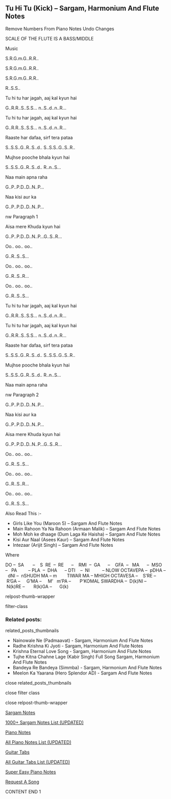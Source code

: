 
## Tu Hi Tu (Kick) – Sargam, Harmonium And Flute Notes

Remove Numbers From Piano Notes
Undo Changes

SCALE OF THE FLUTE IS A BASS/MIDDLE

Music

S.R.G.m.G..R.R..

S.R.G.m.G..R.R..

S.R.G.m.G..R.R..

R..S.S..

Tu hi tu har jagah, aaj kal kyun hai

G..R.R..S..S.S… n..S..d..n..R…

Tu hi tu har jagah, aaj kal kyun hai

G..R.R..S..S.S… n..S..d..n..R…

Raaste har dafaa, sirf tera pataa

S..S.S..G..R..S..d.. S..S.S..G..S..R..

Mujhse pooche bhala kyun hai

S..S.S..G..R..S..d.. R..n..S…

Naa main apna raha

G..P..P.D..D..N..P…

Naa kisi aur ka

G..P..P.D..D..N..P…

nw Paragraph 1

Aisa mere Khuda kyun hai

G..P..P.D..D..N..P…G..S..R…

Oo.. oo.. oo..

G..R..S..S…

Oo.. oo.. oo..

G..R..S..R…

Oo.. oo.. oo..

G..R..S..S…

Tu hi tu har jagah, aaj kal kyun hai

G..R.R..S..S.S… n..S..d..n..R…

Tu hi tu har jagah, aaj kal kyun hai

G..R.R..S..S.S… n..S..d..n..R…

Raaste har dafaa, sirf tera pataa

S..S.S..G..R..S..d.. S..S.S..G..S..R..

Mujhse pooche bhala kyun hai

S..S.S..G..R..S..d.. R..n..S…

Naa main apna raha

nw Paragraph 2

G..P..P.D..D..N..P…

Naa kisi aur ka

G..P..P.D..D..N..P…

Aisa mere Khuda kyun hai

G..P..P.D..D..N..P…G..S..R…

Oo.. oo.. oo..

G..R..S..S…

Oo.. oo.. oo..

G..R..S..R…

Oo.. oo.. oo..

G..R..S..S…

Also Read This :-

* Girls Like You (Maroon 5) – Sargam And Flute Notes
* Main Rahoon Ya Na Rahoon (Armaan Malik) – Sargam And Flute Notes
* Moh Moh ke dhaage (Dum Laga Ke Haisha) – Sargam And Flute Notes
* Kisi Aur Naal (Asees Kaur) – Sargam And Flute Notes
* Intezaar (Arijit Singh) – Sargam And Flute Notes

Where

DO –  SA       –    S  RE  –  RE      –    RMI  –  GA      –    GFA  –   MA      –  MSO  –   PA         – PLA  –  DHA      – DTI    –  NI          – NLOW OCTAVEPA –  pDHA –  dNI –  nSHUDH MA – m        TIWAR MA – MHIGH OCTAVESA –    S’RE –     R’GA –     G’MA –     M’   m’PA –       P’KOMAL SWARDHA –  D(k)NI –       N(k)RE –       R(k)GA –      G(k)

relpost-thumb-wrapper

filter-class

### Related posts:

related_posts_thumbnails

* Nainowale Ne (Padmaavat) - Sargam, Harmonium And Flute Notes
* Radhe Krishna Ki Jyoti - Sargam, Harmonium And Flute Notes
* Krishna Eternal Love Song - Sargam, Harmonium And Flute Notes
* Tujhe Kitna Chahne Lage (Kabir Singh) Full Song Sargam, Harmonium And Flute Notes
* Bandeya Re Bandeya (Simmba) - Sargam, Harmonium And Flute Notes
* Meelon Ka Yaarana (Hero Splendor AD) - Sargam And Flute Notes

close related_posts_thumbnails

close filter class

close relpost-thumb-wrapper

[Sargam Notes](https://www.notationsworld.com/sargam-notes.html)

[1000+ Sargam Notes List (UPDATED)](https://www.notationsworld.com/all-songs-list-sargam-notes.html)

[Piano Notes](https://www.notationsworld.com/piano-notes.html)

[All Piano Notes List (UPDATED)](https://www.notationsworld.com/all-songs-list-piano-notes.html)

[Guitar Tabs](https://www.notationsworld.com/guitar-tabs.html)

[All Guitar Tabs List (UPDATED)](https://www.notationsworld.com/all-songs-list-guitar-tabs.html)

[Super Easy Piano Notes](https://studywall.in/)

[Request A Song](https://www.notationsworld.com/request-a-song.html)

CONTENT END 1

